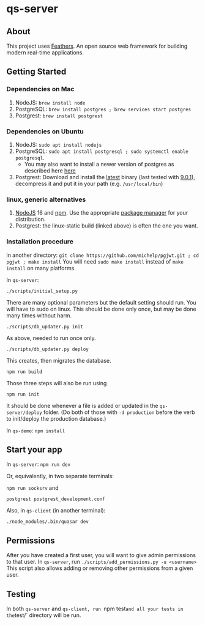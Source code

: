 # qs-server

> 

## About

This project uses [Feathers](http://feathersjs.com). An open source web framework for building modern real-time applications.

## Getting Started

### Dependencies on Mac

1. NodeJS: `brew install node`
2. PostgreSQL: `brew install postgres ; brew services start postgres`
3. Postgrest: `brew install postgrest`

### Dependencies on Ubuntu

1. NodeJS: `sudo apt install nodejs`
2. PostgreSQL: `sudo apt install postgresql ; sudo systemctl enable postgresql`.
   * You may also want to install a newer version of postgres as described here [here](https://www.postgresql.org/download/linux/ubuntu/)
3. Postgrest: Download and install the [latest](https://github.com/PostgREST/postgrest/releases/latest) binary (last tested with [9.0.1](https://github.com/PostgREST/postgrest/releases/tag/v9.0.1)), decompress it and put it in your path (e.g. `/usr/local/bin`)

### linux, generic alternatives

1. [NodeJS](https://nodejs.org/) 16 and [npm](https://www.npmjs.com/). Use the appropriate [package manager](https://nodejs.org/en/download/package-manager/) for your distribution.
2. Postgrest: the linux-static build (linked above) is often the one you want.

### Installation procedure

in another directory: `git clone https://github.com/michelp/pgjwt.git ; cd pgjwt ; make install`
You will need `sudo make install` instead of `make install` on many platforms.

In `qs-server`:

`./scripts/initial_setup.py`

There are many optional parameters but the default setting should run. You will have to sudo on linux.
This should be done only once, but may be done many times without harm.

`./scripts/db_updater.py init`

As above, needed to run once only.

`./scripts/db_updater.py deploy`

This creates, then migrates the database.

`npm run build`

Those three steps will also be run using

`npm run init`

It should be done whenever a file is added or updated in the `qs-server/deploy` folder.
(Do both of those with `-d production` before the verb to init/deploy the production database.)


In `qs-demo`:
`npm install`

## Start your app

In `qs-server`:
```npm run dev```

Or, equivalently, in two separate terminals:

```npm run socksrv```
and
```
postgrest postgrest_development.conf
```

Also, in `qs-client` (in another terminal):
```
./node_modules/.bin/quasar dev
```

## Permissions

After you have created a first user, you will want to give admin permissions to that user.
In `qs-server`, run `./scripts/add_permissions.py -u <username>`
This script also allows adding or removing other permissions from a given user.

## Testing

In both `qs-server` and `qs-client, run `npm test` and all your tests in the `test/` directory will be run.


